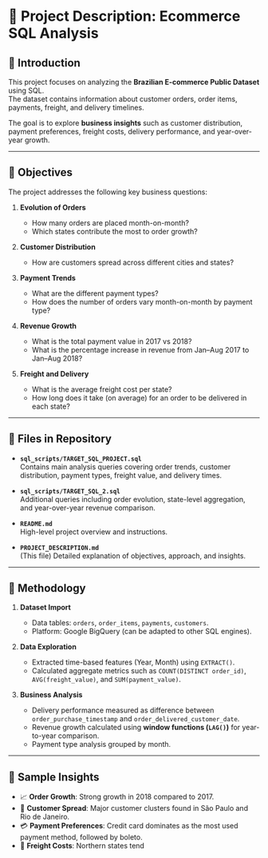 # 📘 Project Description: Ecommerce SQL Analysis

## 🔹 Introduction
This project focuses on analyzing the **Brazilian E-commerce Public Dataset** using SQL.  
The dataset contains information about customer orders, order items, payments, freight, and delivery timelines.  

The goal is to explore **business insights** such as customer distribution, payment preferences, freight costs, delivery performance, and year-over-year growth.

---

## 🔹 Objectives
The project addresses the following key business questions:

1. **Evolution of Orders**
   - How many orders are placed month-on-month?
   - Which states contribute the most to order growth?

2. **Customer Distribution**
   - How are customers spread across different cities and states?

3. **Payment Trends**
   - What are the different payment types?
   - How does the number of orders vary month-on-month by payment type?

4. **Revenue Growth**
   - What is the total payment value in 2017 vs 2018?
   - What is the percentage increase in revenue from Jan–Aug 2017 to Jan–Aug 2018?

5. **Freight and Delivery**
   - What is the average freight cost per state?
   - How long does it take (on average) for an order to be delivered in each state?

---

## 🔹 Files in Repository
- **`sql_scripts/TARGET_SQL_PROJECT.sql`**  
  Contains main analysis queries covering order trends, customer distribution, payment types, freight value, and delivery times.

- **`sql_scripts/TARGET_SQL_2.sql`**  
  Additional queries including order evolution, state-level aggregation, and year-over-year revenue comparison.

- **`README.md`**  
  High-level project overview and instructions.

- **`PROJECT_DESCRIPTION.md`**  
  (This file) Detailed explanation of objectives, approach, and insights.

---

## 🔹 Methodology
1. **Dataset Import**  
   - Data tables: `orders`, `order_items`, `payments`, `customers`.  
   - Platform: Google BigQuery (can be adapted to other SQL engines).

2. **Data Exploration**  
   - Extracted time-based features (Year, Month) using `EXTRACT()`.  
   - Calculated aggregate metrics such as `COUNT(DISTINCT order_id)`, `AVG(freight_value)`, and `SUM(payment_value)`.

3. **Business Analysis**  
   - Delivery performance measured as difference between `order_purchase_timestamp` and `order_delivered_customer_date`.  
   - Revenue growth calculated using **window functions (`LAG()`)** for year-to-year comparison.  
   - Payment type analysis grouped by month.

---

## 🔹 Sample Insights
- 📈 **Order Growth**: Strong growth in 2018 compared to 2017.  
- 🛒 **Customer Spread**: Major customer clusters found in São Paulo and Rio de Janeiro.  
- 💳 **Payment Preferences**: Credit card dominates as the most used payment method, followed by boleto.  
- 🚚 **Freight Costs**: Northern states tend

